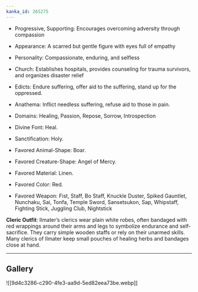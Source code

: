 ```yaml
---
kanka_id: 265275
---
```


* Progressive, Supporting: Encourages overcoming adversity through compassion
* Appearance: A scarred but gentle figure with eyes full of empathy
* Personality: Compassionate, enduring, and selfless
* Church: Establishes hospitals, provides counseling for trauma survivors, and organizes disaster relief

* Edicts: Endure suffering, offer aid to the suffering, stand up for the oppressed.
* Anathema: Inflict needless suffering, refuse aid to those in pain.
* Domains: Healing, Passion, Repose, Sorrow, Introspection
* Divine Font: Heal.
* Sanctification: Holy.
* Favored Animal-Shape: Boar.
* Favored Creature-Shape: Angel of Mercy.
* Favored Material: Linen.
* Favored Color: Red.
* Favored Weapon: Fist, Staff, Bo Staff, Knuckle Duster, Spiked Gauntlet, Nunchaku, Sai, Tonfa, Temple Sword, Sansetsukon, Sap, Whipstaff, Fighting Stick, Juggling Club, Nightstick

**Cleric Outfit**: Ilmater’s clerics wear plain white robes, often bandaged with red wrappings around their arms and legs to symbolize endurance and self-sacrifice. They carry simple wooden staffs or rely on their unarmed skills. Many clerics of Ilmater keep small pouches of healing herbs and bandages close at hand.

---
## Gallery
![[9d4c3286-c290-4fe3-aa9d-5ed82eea73be.webp]]